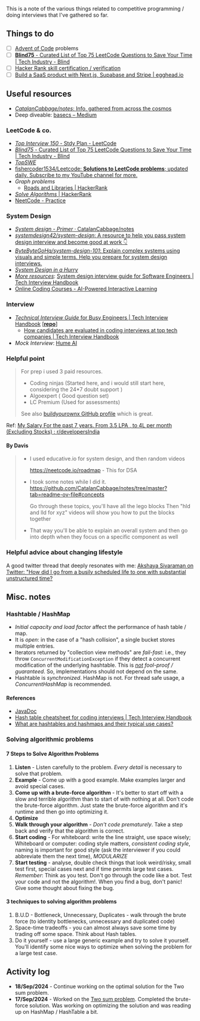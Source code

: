 This is a note of the various things related to competitive programming / doing interviews that I've gathered so far.

## Things to do

- [ ] [Advent of Code](https://adventofcode.com/2024/about) problems
- [ ] [**Blind75** - Curated List of Top 75 LeetCode Questions to Save Your Time | Tech Industry - Blind](https://www.teamblind.com/post/New-Year-Gift---Curated-List-of-Top-75-LeetCode-Questions-to-Save-Your-Time-OaM1orEU)
- [ ] [Hacker Rank skill certification / verification](https://www.hackerrank.com/skills-verification)
- [ ] [Build a SaaS product with Next.js, Supabase and Stripe | egghead.io](https://egghead.io/courses/build-a-saas-product-with-next-js-supabase-and-stripe-61f2bc20)

## Useful resources

- [*CatalanCabbage/notes*: Info, gathered from across the cosmos](https://github.com/CatalanCabbage/notes/tree/master)
- Deep diveable: [basecs – Medium](https://medium.com/basecs)

### LeetCode & co.

- [*Top Interview 150* - Stdy Plan - LeetCode](https://leetcode.com/studyplan/top-interview-150/)
- [*Blind75* - Curated List of Top 75 LeetCode Questions to Save Your Time | Tech Industry - Blind](https://www.teamblind.com/post/New-Year-Gift---Curated-List-of-Top-75-LeetCode-Questions-to-Save-Your-Time-OaM1orEU)
- [*TopSWE*](https://topswe.com/)
- [fishercoder1534/Leetcode: **Solutions to LeetCode problems**; updated daily. Subscribe to my YouTube channel for more.](https://github.com/fishercoder1534/Leetcode)
- *Graph problems*
  - [Roads and Libraries | HackerRank](https://www.hackerrank.com/challenges/torque-and-development/problem?h_l=interview&isFullScreen=false&playlist_slugs%5B%5D=interview-preparation-kit&playlist_slugs%5B%5D=graphs)
- [*Solve Algorithms* | HackerRank](https://www.hackerrank.com/domains/algorithms?utm_source=hrwCandidateFeedback)
- [NeetCode - Practice](https://neetcode.io/practice)

### System Design

- [*System design - Primer* · CatalanCabbage/notes](https://github.com/CatalanCabbage/notes/blob/master/system-design/0-primer.md)
- [*systemdesign42/system-design*: A resource to help you pass system design interview and become good at work 👇](https://github.com/systemdesign42/system-design?tab=readme-ov-file)
- [*ByteByteGoHq/system-design-101*: Explain complex systems using visuals and simple terms. Help you prepare for system design interviews.](https://github.com/ByteByteGoHq/system-design-101#database)
- [*System Design in a Hurry*](https://www.hellointerview.com/learn/system-design/in-a-hurry/introduction)
- *<u>More resources</u>*: [System design interview guide for Software Engineers | Tech Interview Handbook](https://www.techinterviewhandbook.org/system-design/)
- [Online Coding Courses - AI-Powered Interactive Learning](https://www.educative.io/explore)

### Interview

- [*Technical Interview Guide* for Busy Engineers | Tech Interview Handbook](https://www.techinterviewhandbook.org/) [**[repo](https://github.com/yangshun/tech-interview-handbook)**]
  - [How candidates are evaluated in coding interviews at top tech companies | Tech Interview Handbook](https://www.techinterviewhandbook.org/coding-interview-rubrics/)
- _Mock Interview_: [Hume AI](https://www.hume.ai/)

### Helpful point

> For prep i used 3 paid resources.
>
> - Coding ninjas (Started here, and i would still start here, considering the 24*7 doubt support )
> - Algoexpert ( Good question set)
> - LC Premium (Used for assessments)
>
> See also [buildyourownx GitHub profile](https://github.com/codecrafters-io/build-your-own-x) which is great.

Ref: [My Salary For the past 7 years. From 3.5 LPA , to 4L per month (Excluding Stocks) : r/developersIndia](https://www.reddit.com/r/developersIndia/comments/1f5g5yl/comment/lksm0vj/?utm_source=share&utm_medium=mweb3x&utm_name=mweb3xcss&utm_term=1&utm_content=share_button)

#### By Davis

> - I used educative.io for system design, and then random videos
>
>   https://neetcode.io/roadmap - This for DSA
>
> - I took some notes while I did it.
>   https://github.com/CatalanCabbage/notes/tree/master?tab=readme-ov-file#concepts
>
>   Go through these topics, you'll have all the lego blocks
>   Then "hld and lld for xyz" videos will show you how to put the blocks together
>
> - That way you'll be able to explain an overall system and then go into depth when they focus on a specific component as well

### Helpful advice about changing lifestyle

A good twitter thread that deeply resonates with me: [Akshaya Sivaraman on Twitter: "How did I go from a busily scheduled life to one with substantial unstructured time?](https://twitter.com/AksUnik/status/1373654933463920645 )

## Misc. notes

### Hashtable / HashMap

- _Initial capacity and load factor_ affect the performance of hash table / map.
- It is *open*: in the case of a "hash collision", a single bucket stores multiple entries.
- Iterators returned by "collection view methods" are *fail-fast*: i.e., they throw `ConcurrentModificationException` if they detect a concurrent modification of the underlying hashtable. This is *<u>not</u> fool-proof / guaranteed*. So, implementations should not depend on the same.
- Hashtable is *synchronized*. HashMap is not. For thread safe usage, a *ConcurrentHashMap* is recommended.

#### References

- [JavaDoc](https://docs.oracle.com/javase/8/docs/api/java/util/Hashtable.html)
- [Hash table cheatsheet for coding interviews | Tech Interview Handbook](https://www.techinterviewhandbook.org/algorithms/hash-table/)
- [What are hashtables and hashmaps and their typical use cases?](https://stackoverflow.com/q/138273/5614968)

### Solving algorithmic problems

#### 7 Steps to Solve Algorithm Problems

1. **Listen** - Listen carefully to the problem. *Every detail* is necessary to solve that problem.
2. **Example** - Come up with a good example. Make examples larger and avoid special cases.
3. **Come up with a brute-force algorithm** - It's better to start off with a slow and terrible algorithm than to start of with nothing at all. Don't code the brute-force algorithm. Just state the brute-force algorithm and it's runtime and then go into optimizing it.
4. **Optimize**
5. **Walk through your algorithm** - *Don't code prematurely*. Take a step back and verify that the algorithm is correct.
6. **Start coding** - For whiteboard: write the line straight, use space wisely; Whiteboard or computer: coding style matters, *consistent
   coding style*, naming is important for good style (ask the interviewer if you could abbreviate them the next time), *MODULARIZE*
7. **Start testing** - analyse, double check things that look weird/risky, small test first, special cases next and if time permits large test cases. *Remember*: Think as you test. Don't go through the code like a bot. Test your code and not the algorithm!. When you find a bug, don't panic! Give some thought about fixing the bug.

#### 3 techniques to solving algorithm problems

1. B.U.D - Bottleneck, Unnecessary, Duplicates - walk through the brute force (to identity bottlenecks, unnecessary and duplicated code)
2. Space-time tradeoffs - you can almost always save some time by trading off some space. Think about Hash tables. 
3. Do it yourself - use a large generic example and try to solve it yourself. You'll identify some nice ways to optimize when solving the problem for a large test case.

## Activity log

- **18/Sep/2024** - Continue working on the optimal solution for the Two sum problem.
- **17/Sep/2024** - Worked on the [Two sum problem](https://leetcode.com/problems/two-sum/description/). Completed the brute-force solution. Was working on optimizing the solution and was reading up on HashMap / HashTable a bit.
